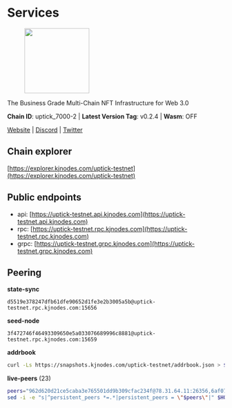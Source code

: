 # Services

<figure><img src="https://raw.githubusercontent.com/kj89/testnet_manuals/main/pingpub/logos/uptick.png" width="150" alt=""><figcaption></figcaption></figure>

The Business Grade Multi-Chain NFT Infrastructure for Web 3.0

**Chain ID**: uptick_7000-2 | **Latest Version Tag**: v0.2.4 | **Wasm**: OFF

[Website](https://uptick.network) | [Discord](https://discord.gg/UzeHS7fu5H) | [Twitter](https://twitter.com/uptickproject)




## Chain explorer
[https://explorer.kjnodes.com/uptick-testnet](https://explorer.kjnodes.com/uptick-testnet)

## Public endpoints

* api: [https://uptick-testnet.api.kjnodes.com](https://uptick-testnet.api.kjnodes.com)
* rpc: [https://uptick-testnet.rpc.kjnodes.com](https://uptick-testnet.rpc.kjnodes.com)
* grpc: [https://uptick-testnet.grpc.kjnodes.com](https://uptick-testnet.grpc.kjnodes.com)

## Peering

**state-sync**

```text
d5519e378247dfb61dfe90652d1fe3e2b3005a5b@uptick-testnet.rpc.kjnodes.com:15656
```

**seed-node**

```text
3f472746f46493309650e5a033076689996c8881@uptick-testnet.rpc.kjnodes.com:15659
```

**addrbook**
```bash
curl -Ls https://snapshots.kjnodes.com/uptick-testnet/addrbook.json > $HOME/.uptickd/config/addrbook.json
```

**live-peers** (23)
```bash
peers="962d620d21ce5caba3e765501dd9b309cfac234f@78.31.64.11:26356,6af07daddb8a57c01d05d8c0894f8293a41090d0@185.245.183.122:26656,af5262526a0800a29a0a7194e1488a9fa62d0005@195.3.223.208:26656,2763c95b0c9b0b31c312b06d6ae6887968fb9830@194.163.154.224:26656,db09e85b73c4be1cab07f41422912ccad2aa5744@185.198.27.109:15656,7a4f1c0baa2ff31c02163fb658c4eb8d119193c7@95.214.52.173:26656,453aff3405698476967251ee253a03bedf4f0dce@178.211.139.124:15656,1c66685cbf5c8dc0a739eb57c896d35eb2eed17c@141.94.139.233:28656,d5519e378247dfb61dfe90652d1fe3e2b3005a5b@65.109.68.190:15656,0aee682fb3453170737149203e5c23d2e0c46058@142.132.253.112:15656,b483acbcae7ccd1244f588144245e9d1124c3de5@88.99.56.200:26666,6b5375296e81501b0db0a34a7a04f39520400214@65.108.45.200:27565,eb5a3112a64944e2bd701ff8aa99ab95209c6310@185.198.27.110:26656,d8777278648d8fc93800692a8b96a7f104df4f9a@194.163.135.127:26656,f06b6a57001440bf3507ba2f09a3010f6d50080b@135.181.133.37:29656,b14b4e3a46180eccf00d816aed5338db925e2237@185.225.191.149:26656,7175172406a124862dc545b8fb1e3545c35173f9@176.9.146.72:14656,75aa14851ff12bd4825fe5679958dc278086e2b9@95.216.14.72:34656,b9e0210809b9dfc9cd299c6e83116d7fa45c6e27@65.109.68.93:46656,b9d3fe835ded0b93c39befad43fb3c4964ae740f@91.195.101.100:26656,0fcdc6af694d5b9995340549e5ce444dc96de3e0@195.201.197.4:15656,07df6fd3f41c4bda761931831439ab248eb3dae4@91.223.3.190:55056,d6aad702ecfed6c5e76e2f25dea6b921c3cd7857@154.12.242.252:31656"
sed -i -e "s|^persistent_peers *=.*|persistent_peers = \"$peers\"|" $HOME/.uptickd/config/config.toml
```
